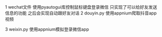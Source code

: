 1 wechat文件
    使用pyautogui库控制鼠标键盘登录微信
    只实现了可以给好友发送信息的功能
    之后会实现自动跟好友对话
2 douyin.py
    使用appnium爬取抖音app视频

3 weixin.py
    使用appnium模拟登录微信app
